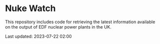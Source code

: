 # Nuke Watch

This repository includes code for retrieving the latest information available on the output of EDF nuclear power plants in the UK.

Last updated: 2023-07-22 02:00